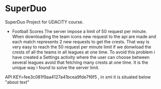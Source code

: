 # SuperDuo
SuperDuo Project for UDACITY course.
 - Football Scores
The server impose a limit of 50 request per minute. When downloading the team icons new request to the api are made and each match represents 2 new requests to get the crests. That way is very easy to reach the 50 request per minute limit if we donwload the crests of all the teams in all leagues at one time. To avoid this problem i have created a Settings activity where the user can choose between several leagues avoid that fetching many crests at one time. It is the unique way i found to solve the server limit. 

API KEY=fee3c081f9aa4127a41bcea9fde7f6f5 , in xml it is situated below "about text"
